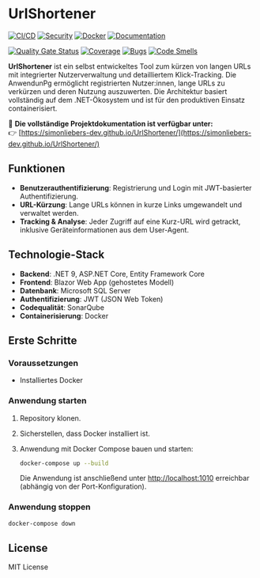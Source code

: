 # UrlShortener

[![CI/CD](https://github.com/SimonLiebers-Dev/UrlShortener/actions/workflows/cicd.yml/badge.svg?branch=main)](https://github.com/SimonLiebers-Dev/UrlShortener/actions/workflows/cicd.yml)
[![Security](https://github.com/SimonLiebers-Dev/UrlShortener/actions/workflows/security.yml/badge.svg?branch=main)](https://github.com/SimonLiebers-Dev/UrlShortener/actions/workflows/security.yml)
[![Docker](https://github.com/SimonLiebers-Dev/UrlShortener/actions/workflows/docker.yml/badge.svg?branch=main)](https://github.com/SimonLiebers-Dev/UrlShortener/actions/workflows/docker.yml)
[![Documentation](https://github.com/SimonLiebers-Dev/UrlShortener/actions/workflows/docs.yml/badge.svg?branch=main)](https://github.com/SimonLiebers-Dev/UrlShortener/actions/workflows/docs.yml)

[![Quality Gate Status](https://sonarcloud.io/api/project_badges/measure?project=SimonLiebers-Dev_UrlShortener&metric=alert_status)](https://sonarcloud.io/summary/new_code?id=SimonLiebers-Dev_UrlShortener)
[![Coverage](https://sonarcloud.io/api/project_badges/measure?project=SimonLiebers-Dev_UrlShortener&metric=coverage)](https://sonarcloud.io/summary/new_code?id=SimonLiebers-Dev_UrlShortener)
[![Bugs](https://sonarcloud.io/api/project_badges/measure?project=SimonLiebers-Dev_UrlShortener&metric=bugs)](https://sonarcloud.io/summary/new_code?id=SimonLiebers-Dev_UrlShortener)
[![Code Smells](https://sonarcloud.io/api/project_badges/measure?project=SimonLiebers-Dev_UrlShortener&metric=code_smells)](https://sonarcloud.io/summary/new_code?id=SimonLiebers-Dev_UrlShortener)

**UrlShortener** ist ein selbst entwickeltes Tool zum kürzen von langen URLs mit integrierter Nutzerverwaltung und detailliertem Klick-Tracking. Die AnwendunPg ermöglicht registrierten Nutzer:innen, lange URLs zu verkürzen und deren Nutzung auszuwerten. Die Architektur basiert vollständig auf dem .NET-Ökosystem und ist für den produktiven Einsatz containerisiert.

📄 **Die vollständige Projektdokumentation ist verfügbar unter:**  
👉 [https://simonliebers-dev.github.io/UrlShortener/](https://simonliebers-dev.github.io/UrlShortener/)

## Funktionen

- **Benutzerauthentifizierung**: Registrierung und Login mit JWT-basierter Authentifizierung.
- **URL-Kürzung**: Lange URLs können in kurze Links umgewandelt und verwaltet werden.
- **Tracking & Analyse**: Jeder Zugriff auf eine Kurz-URL wird getrackt, inklusive Geräteinformationen aus dem User-Agent.

## Technologie-Stack

- **Backend**: .NET 9, ASP.NET Core, Entity Framework Core
- **Frontend**: Blazor Web App (gehostetes Modell)
- **Datenbank**: Microsoft SQL Server
- **Authentifizierung**: JWT (JSON Web Token)
- **Codequalität**: SonarQube
- **Containerisierung**: Docker

## Erste Schritte

### Voraussetzungen

- Installiertes Docker

### Anwendung starten

1. Repository klonen.
2. Sicherstellen, dass Docker installiert ist.
3. Anwendung mit Docker Compose bauen und starten:

   ```bash
   docker-compose up --build
   ```

   Die Anwendung ist anschließend unter [http://localhost:1010](http://localhost:1010) erreichbar (abhängig von der Port-Konfiguration).

### Anwendung stoppen

```bash
docker-compose down
```

## License
MIT License